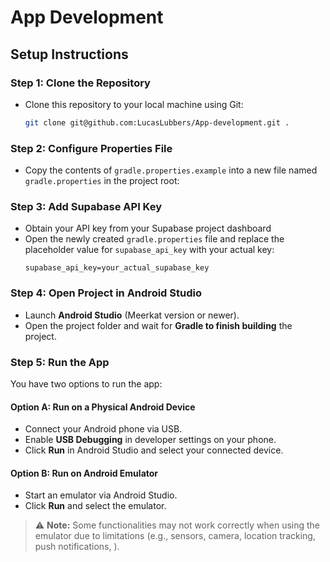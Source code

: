 # App Development

## Setup Instructions

### Step 1: Clone the Repository

- Clone this repository to your local machine using Git:
  ```bash
  git clone git@github.com:LucasLubbers/App-development.git .
  ```

### Step 2: Configure Properties File

- Copy the contents of `gradle.properties.example` into a new file named `gradle.properties` in the project root:

### Step 3: Add Supabase API Key

- Obtain your API key from your Supabase project dashboard
- Open the newly created `gradle.properties` file and replace the placeholder value for `supabase_api_key` with your actual key:
  ```properties
  supabase_api_key=your_actual_supabase_key
  ```

### Step 4: Open Project in Android Studio

- Launch **Android Studio** (Meerkat version or newer).
- Open the project folder and wait for **Gradle to finish building** the project.

### Step 5: Run the App

You have two options to run the app:

#### Option A: Run on a Physical Android Device
- Connect your Android phone via USB.
- Enable **USB Debugging** in developer settings on your phone.
- Click **Run** in Android Studio and select your connected device.

#### Option B: Run on Android Emulator
- Start an emulator via Android Studio.
- Click **Run** and select the emulator.

> ⚠️ **Note:** Some functionalities may not work correctly when using the emulator due to limitations (e.g., sensors, camera, location tracking, push notifications, ).

